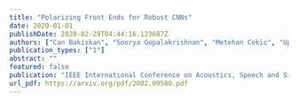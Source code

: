 ```yaml
---
title: "Polarizing Front Ends for Robust CNNs"
date: 2020-01-01
publishDate: 2020-02-29T04:44:16.123687Z
authors: ["Can Bakiskan", "Soorya Gopalakrishnan", "Metehan Cekic", "Upamanyu Madhow", "Ramtin Pedarsani"]
publication_types: ["1"]
abstract: ""
featured: false
publication: "IEEE International Conference on Acoustics, Speech and Signal Processing (ICASSP)"
url_pdf: https://arxiv.org/pdf/2002.09580.pdf
---
```


